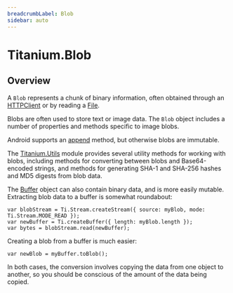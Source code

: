 ```yaml
---
breadcrumbLabel: Blob
sidebar: auto
---
```


# Titanium.Blob

<ProxySummary/>

## Overview

A `Blob` represents a chunk of binary information, often obtained through
an [HTTPClient](Titanium.Network.HTTPClient) or by reading a [File](Titanium.Filesystem.File).

Blobs are often used to store text or image data.
The `Blob` object includes a number of properties and methods specific to image blobs.

Android supports an [append](Titanium.Blob.append) method, but
otherwise blobs are immutable.

The [Titanium.Utils](Titanium.Utils) module provides several utility methods for working with
blobs, including methods for converting between blobs and Base64-encoded strings,
and methods for generating SHA-1 and SHA-256 hashes and MD5 digests from blob data.

The [Buffer](Titanium.Buffer) object can also contain binary data, and is
more easily mutable. Extracting blob data to a buffer is somewhat roundabout:

    var blobStream = Ti.Stream.createStream({ source: myBlob, mode: Ti.Stream.MODE_READ });
    var newBuffer = Ti.createBuffer({ length: myBlob.length });
    var bytes = blobStream.read(newBuffer);

Creating a blob from a buffer is much easier:

    var newBlob = myBuffer.toBlob();

In both cases, the conversion involves copying the data from one object to another, so
you should be conscious of the amount of the data being copied.

<ApiDocs/>

